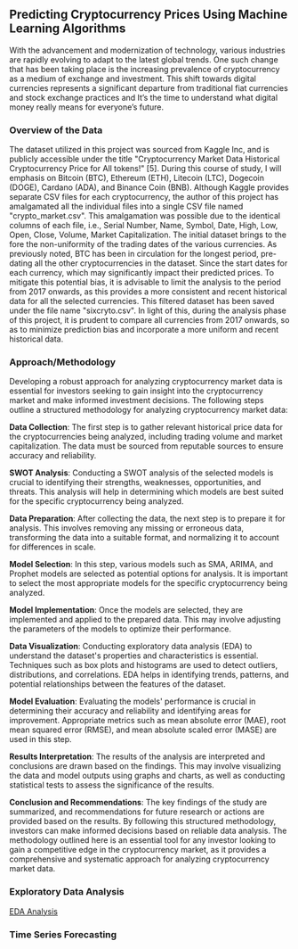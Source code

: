 ## **Predicting Cryptocurrency Prices Using Machine Learning Algorithms**

With the advancement and modernization of technology, various industries are rapidly evolving to adapt to the latest global trends. One such change that has been taking place is the increasing prevalence of cryptocurrency as a medium of exchange and investment. This shift towards digital currencies represents a significant departure from traditional fiat currencies and stock exchange practices and It’s the time to understand what digital money really means for everyone’s future.

### **Overview of the Data**

The dataset utilized in this project was sourced from Kaggle Inc, and is publicly accessible under the title "Cryptocurrency Market Data Historical Cryptocurrency Price for All tokens!" [5]. 
During this course of study, I will emphasis on Bitcoin (BTC), Ethereum (ETH), Litecoin (LTC), Dogecoin (DOGE), Cardano (ADA), and Binance Coin (BNB). Although Kaggle provides separate CSV files for each cryptocurrency, the author of this project has amalgamated all the individual files into a single CSV file named "crypto_market.csv". This amalgamation was possible due to the identical columns of each file, i.e., Serial Number, Name, Symbol, Date, High, Low, Open, Close, Volume, Market Capitalization.
The initial dataset brings to the fore the non-uniformity of the trading dates of the various currencies. As previously noted, BTC has been in circulation for the longest period, pre-dating all the other cryptocurrencies in the dataset. Since the start dates for each currency, which may significantly impact their predicted prices. To mitigate this potential bias, it is advisable to limit the analysis to the period from 2017 onwards, as this provides a more consistent and recent historical data for all the selected currencies. This filtered dataset has been saved under the file name "sixcryto.csv".
In light of this, during the analysis phase of this project, it is prudent to compare all currencies from 2017 onwards, so as to minimize prediction bias and incorporate a more uniform and recent historical data. 

### **Approach/Methodology**

Developing a robust approach for analyzing cryptocurrency market data is essential for investors seeking to gain insight into the cryptocurrency market and make informed investment decisions. The following steps outline a structured methodology for analyzing cryptocurrency market data:

**Data Collection**: The first step is to gather relevant historical price data for the cryptocurrencies being analyzed, including trading volume and market capitalization. The data must be sourced from reputable sources to ensure accuracy and reliability.

**SWOT Analysis**: Conducting a SWOT analysis of the selected models is crucial to identifying their strengths, weaknesses, opportunities, and threats. This analysis will help in determining which models are best suited for the specific cryptocurrency being analyzed.

**Data Preparation**: After collecting the data, the next step is to prepare it for analysis. This involves removing any missing or erroneous data, transforming the data into a suitable format, and normalizing it to account for differences in scale.

**Model Selection**: In this step, various models such as SMA, ARIMA, and Prophet models are selected as potential options for analysis. It is important to select the most appropriate models for the specific cryptocurrency being analyzed.

**Model Implementation**: Once the models are selected, they are implemented and applied to the prepared data. This may involve adjusting the parameters of the models to optimize their performance.

**Data Visualization**: Conducting exploratory data analysis (EDA) to understand the dataset's properties and characteristics is essential. Techniques such as box plots and histograms are used to detect outliers, distributions, and correlations. EDA helps in identifying trends, patterns, and potential relationships between the features of the dataset.

**Model Evaluation**: Evaluating the models' performance is crucial in determining their accuracy and reliability and identifying areas for improvement. Appropriate metrics such as mean absolute error (MAE), root mean squared error (RMSE), and mean absolute scaled error (MASE) are used in this step.

**Results Interpretation**: The results of the analysis are interpreted and conclusions are drawn based on the findings. This may involve visualizing the data and model outputs using graphs and charts, as well as conducting statistical tests to assess the significance of the results.

**Conclusion and Recommendations**: The key findings of the study are summarized, and recommendations for future research or actions are provided based on the results. By following this structured methodology, investors can make informed decisions based on reliable data analysis. The methodology outlined here is an essential tool for any investor looking to gain a competitive edge in the cryptocurrency market, as it provides a comprehensive and systematic approach for analyzing cryptocurrency market data.

### **Exploratory Data Analysis**

[EDA Analysis](https://github.com/shahgem/CIND-820/blob/main/Code-EDA.ipynb)

### **Time Series Forecasting**

